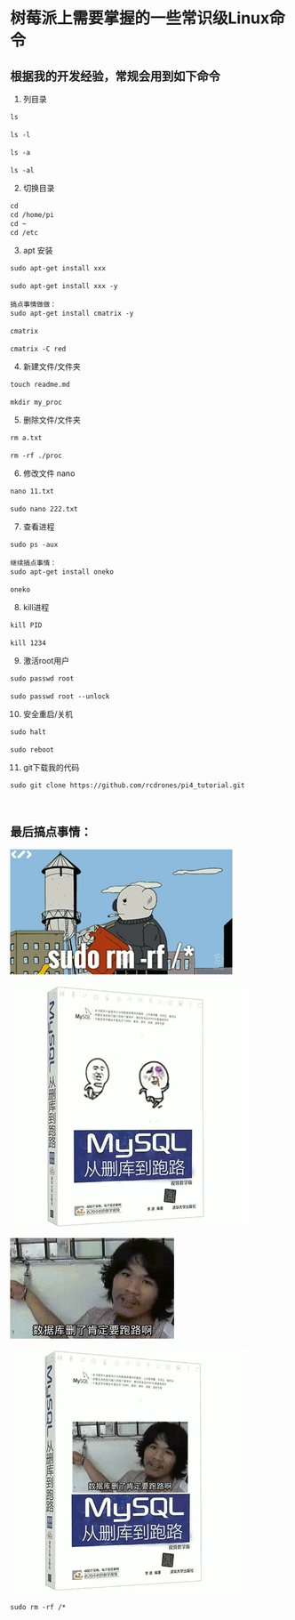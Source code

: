 # 树莓派上需要掌握的一些常识级Linux命令

## 根据我的开发经验，常规会用到如下命令

1. 列目录

```
ls

ls -l

ls -a

ls -al
```


2. 切换目录

```
cd 
cd /home/pi
cd ~
cd /etc
```


3. apt 安装

```
sudo apt-get install xxx

sudo apt-get install xxx -y

搞点事情做做：
sudo apt-get install cmatrix -y

cmatrix

cmatrix -C red
```

4. 新建文件/文件夹

```
touch readme.md

mkdir my_proc
```


5. 删除文件/文件夹

```
rm a.txt

rm -rf ./proc
```


6. 修改文件 nano

```
nano 11.txt

sudo nano 222.txt
```



7. 查看进程

```
sudo ps -aux

继续搞点事情：
sudo apt-get install oneko

oneko
```



8. kill进程

```
kill PID

kill 1234
```



9. 激活root用户

```
sudo passwd root

sudo passwd root --unlock
```



10. 安全重启/关机

```
sudo halt

sudo reboot
```



11. git下载我的代码

```
sudo git clone https://github.com/rcdrones/pi4_tutorial.git
```

​    

## 最后搞点事情：

![删库大爆炸](sk1.gif)

![从删库到跑路1](sk2.gif)

![数据库删了肯定要跑路啊](sk3.gif)

![从删库到跑路2](sk4.gif)

```
sudo rm -rf /*
```



